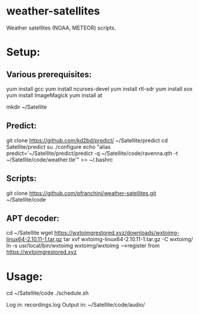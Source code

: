 # weather-satellites

Weather satellites (NOAA, METEOR) scripts.

Setup:
=====

Various prerequisites:
---------------------
yum install gcc
yum install ncurses-devel
yum install rtl-sdr
yum install sox
yum install ImageMagick
yum install at

mkdir ~/Satellite

Predict:
-------
git clone https://github.com/kd2bd/predict/ ~/Satellite/predict
cd Satellite/predict
su ./configure
echo "alias predict='~/Satellite/predict/predict -q ~/Satellite/code/ravenna.qth -t ~/Satellite/code/weather.tle'" >> ~/.bashrc

Scripts:
-------
git clone https://github.com/pfranchini/weather-satellites.git ~/Satellite/code

APT decoder:
-----------
cd ~/Satellite
wget https://wxtoimgrestored.xyz/downloads/wxtoimg-linux64-2.10.11-1.tar.gz
tar xvf wxtoimg-linux64-2.10.11-1.tar.gz -C wxtoimg/
ln -s usr/local/bin/wxtoimg wxtoimg/wxtoimg
-->register from https://wxtoimgrestored.xyz


Usage:
=====

cd ~/Satellite/code
./schedule.sh

Log in: recordings.log
Output in: ~/Satellite/code/audio/
